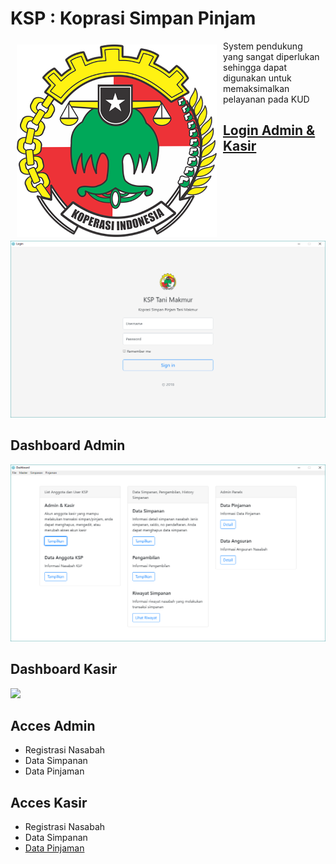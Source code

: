 # KSP : Koprasi Simpan Pinjam

<img src="views/assets/images/logo.png" align="left" hspace="10" vspace="6">
System pendukung yang sangat diperlukan sehingga dapat digunakan untuk memaksimalkan pelayanan pada KUD

## [Login Admin & Kasir](https://github.com/ilhamsj/Koperasi-Simpan-Pinjam/blob/master/views/login/script/loginForm.js)
<img src="Screenshoot/Halaman Login Admin & kasir.PNG">

## Dashboard Admin
<img src="Screenshoot/Admin/1. panel.PNG">

## Dashboard Kasir
<img src="Screenshoot/Admin/1. Halaman Kasir.PNG">

## Acces Admin
* Registrasi Nasabah
* Data Simpanan
* Data Pinjaman

## Acces Kasir
* Registrasi Nasabah
* Data Simpanan
* [Data Pinjaman](https://github.com/ilhamsj/Koperasi-Simpan-Pinjam/blob/master/views/login/script/loginForm.js)

